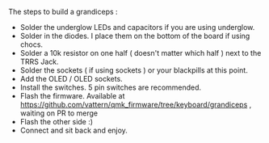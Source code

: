 The steps to build a grandiceps :
* Solder the underglow LEDs and capacitors if you are using underglow.
* Solder in the diodes. I place them on the bottom of the board if using chocs.
* Solder a 10k resistor on one half  ( doesn't matter which half ) next to the TRRS Jack.
* Solder the sockets ( if using sockets ) or your blackpills at this point.
* Add the OLED / OLED sockets.
* Install the switches. 5 pin switches are recommended.
* Flash the firmware. Available at https://github.com/vattern/qmk_firmware/tree/keyboard/grandiceps , waiting on PR to merge
* Flash the other side :)
* Connect and sit back and enjoy.
